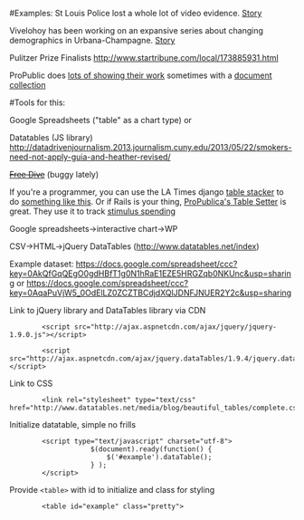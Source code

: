 #Examples:
St Louis Police lost a whole lot of video evidence. [Story](http://www.komonews.com/news/local/130209878.html#list)   

Vivelohoy has been working on an expansive series about changing demographics in Urbana-Champagne. [Story](http://www.vivelohoy.com/noticias/8121347/arrest-disparities-for-black-people-in-champaign-urbana)   

Pulitzer Prize Finalists http://www.startribune.com/local/173885931.html  

ProPublic does [lots of showing their work](http://projects.propublica.org/tools) sometimes with a [document collection](http://www.propublica.org/special/special-government-employees-lists)   

#Tools for this: 

Google Spreadsheets ("table" as a chart type) or 

Datatables (JS library)
            http://datadrivenjournalism.2013.journalism.cuny.edu/2013/05/22/smokers-need-not-apply-guia-and-heather-revised/


~~[Free Dive](http://multimedia.journalism.berkeley.edu/tools/freedive/example)~~ (buggy lately)

If you're a programmer, you can use the LA Times django [table stacker](https://github.com/datadesk/latimes-table-stacker/) to do [something like this](http://table-stacker.s3-website-us-west-1.amazonaws.com/). Or if Rails is your thing, [ProPublica's Table Setter](http://propublica.github.io/table-setter/) is great. They use it to track [stimulus spending](http://projects.propublica.org/tables/stimulus-spending-progress)


Google spreadsheets->interactive chart->WP   

CSV->HTML->jQuery DataTables (http://www.datatables.net/index)   

Example dataset: https://docs.google.com/spreadsheet/ccc?key=0AkQfGqQEgO0gdHBfT1g0N1hRaE1EZE5HRGZqb0NKUnc&usp=sharing or https://docs.google.com/spreadsheet/ccc?key=0AqaPuVjW5_0OdElLZ0ZCZTBCdjdXQlJDNFJNUER2Y2c&usp=sharing 

Link to jQuery library and DataTables library via CDN

            <script src="http://ajax.aspnetcdn.com/ajax/jquery/jquery-1.9.0.js"></script>   

            <script src="http://ajax.aspnetcdn.com/ajax/jquery.dataTables/1.9.4/jquery.dataTables.js"></script>  

Link to CSS

            <link rel="stylesheet" type="text/css" href="http://www.datatables.net/media/blog/beautiful_tables/complete.css">

Initialize datatable, simple no frills

            <script type="text/javascript" charset="utf-8">
                        $(document).ready(function() {
                            $('#example').dataTable();
                        } );
            </script>

Provide `<table>` with id to initialize and class for styling

            <table id="example" class="pretty">
